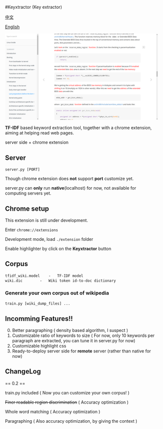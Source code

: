 #Keyxtractor (Key extractor)

[中文](README_zh.md)

[English](README.md)

![](Sample.png)

**TF-IDF** based keyword extraction tool, together with a chrome extension, aiming at helping read web pages.

server side + chrome extension

## Server

	server.py [PORT]

Though chrome extension does **not** support **port** customize yet.

server.py can **only** run **native**(localhost) for now, not available for computing servers yet.

## Chrome setup

This extension is still under development.

Enter `chrome://extensions`

Development mode, load `./extension` folder

Enable highlighter by click on the **Keyxtractor** button

## Corpus

	tfidf_wiki.model	-	TF-IDF model
	wiki.dic		-	Wiki token id-to-doc dictionary

### Generate your own corpus out of **wikipedia**
	
	train.py [wiki_dump_files] ...

## Incomming Features!!

0. Better paragraphing ( density based algorithm, I suspect )
1. Customizable ratio of keywords to size ( For now, only 10 keywords per paragraph are extracted, you can tune it in server.py for now)
2. Customizable highlight css
3. Ready-to-deploy server side for **remote** server (rather than native for now)

## ChangeLog

== 0.2 ==

train.py included ( Now you can customize your own corpus! )

~~Finer readable region discrimination~~ ( Accuracy optimization )

Whole word matching ( Accuracy optimization )

Paragraphing ( Also accuracy optimization, by giving the context )

